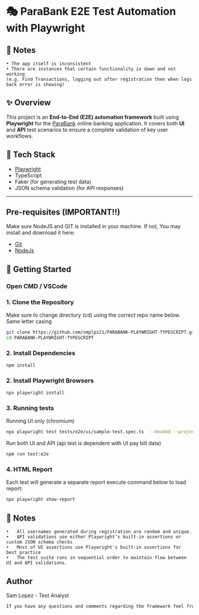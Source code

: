 # 🎭 ParaBank E2E Test Automation with Playwright
## 📌 Notes
	• The app itself is inconsistent
 	• There are instances that certain functionality is down and not working 
  	(e.g. Find Transactions, logging out after registration then when logs back error is showing)

    
## ✨ Overview

This project is an **End-to-End (E2E) automation framework** built using **Playwright** for the [ParaBank](https://parabank.parasoft.com/) online banking application. It covers both **UI** and **API** test scenarios to ensure a complete validation of key user workflows.


## 🚀 Tech Stack

- [Playwright](https://playwright.dev/)
- TypeScript
- Faker (for generating test data)
- JSON schema validation (for API responses)
---

## Pre-requisites (IMPORTANT!!)
Make sure NodeJS and GIT is installed in your machine. If not,
You may install and download it here:
 - [Git](https://git-scm.com/downloads/win)
 - [NodeJs](https://nodejs.org/en)


## 🚀 Getting Started
### Open CMD / VSCode

### 1. Clone the Repository
Make sure to change directory (cd) using the correct repo name below. Same letter casing 
```bash
git clone https://github.com/smplpz21/PARABANK-PLAYWRIGHT-TYPESCRIPT.git
cd PARABANK-PLAYWRIGHT-TYPESCRIPT
```
### 2. Install Dependencies
```bash
npm install
```
### 2. Install Playwright Browsers
```bash
npx playwright install
```
### 3. Running tests
Running UI only (chromium)
```bash
npx playwright test tests/e2e/ui/sample-test.spec.ts  --headed --project=chromium
```
Run both UI and API (api test is dependent with UI pay bill data)

```bash
npm run test:e2e
```

### 4. HTML Report
Each test will generate a separate report
execute command below to load report:
```bash
npx playwright show-report
```

## 📌 Notes
	•	All usernames generated during registration are random and unique.
	•	API validations use either Playwright’s built-in assertions or custom JSON schema checks
    •	Most of UI assertions use Playwright's built-in assertions for best practice
    •	The test suite runs in sequential order to maintain flow between UI and API validations.
    

## Author
Sam Lopez - Test Analyst
```bash
If you have any questions and comments regarding the framework feel free to reach out! Happy coding :)
```
